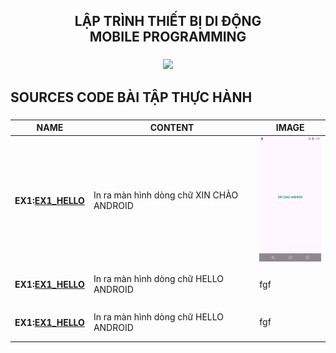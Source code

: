 <!-- TIÊU ĐỀ -->
<h2 align="center">
    LẬP TRÌNH THIẾT BỊ DI ĐỘNG <br>
    MOBILE PROGRAMMING
</h2>

###

<div align="center">
    <img height="400" src="https://i.pinimg.com/originals/dc/9e/df/dc9edff5a2c60cbb7b082367547c4757.gif"></img>
</div>

###

<h2 align="left">SOURCES CODE BÀI TẬP THỰC HÀNH</h2>

###

| NAME                                  | CONTENT                                  | IMAGE                                                                                                                                                      |
| ------------------------------------- | ---------------------------------------- | ---------------------------------------------------------------------------------------------------------------------------------------------------------- |
| <h4>EX1:<a href="">EX1_HELLO</a></h4> | In ra màn hình dòng chữ XIN CHÀO ANDROID | <img height="200" src="https://github.com/TruongNguQuyen/64131995-AndroidProgramming/blob/main/HELLO_ANDROID/app/src/main/Screenshot_20250225_111514.png"> |
| <h4>EX1:<a href="">EX1_HELLO</a></h4> | In ra màn hình dòng chữ HELLO ANDROID    | fgf                                                                                                                                                        |
| <h4>EX1:<a href="">EX1_HELLO</a></h4> | In ra màn hình dòng chữ HELLO ANDROID    | fgf                                                                                                                                                        |
